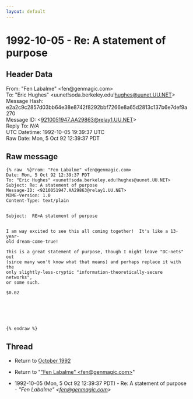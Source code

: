 ```yaml
---
layout: default
---
```


# 1992-10-05 - Re: A statement of purpose

## Header Data

From: "Fen Labalme" \<fen<span>@</span>genmagic.com\><br>
To: "Eric Hughes" \<uunet!soda.berkeley.edu!hughes@uunet.UU.NET\><br>
Message Hash: e2a2c9c2857d03bb64e38e8742f8292bbf7266e8a65d2813c137b6e7def9a270<br>
Message ID: \<9210051947.AA29863@relay1.UU.NET\><br>
Reply To: _N/A_<br>
UTC Datetime: 1992-10-05 19:39:37 UTC<br>
Raw Date: Mon, 5 Oct 92 12:39:37 PDT<br>

## Raw message

```
{% raw  %}From: "Fen Labalme" <fen@genmagic.com>
Date: Mon, 5 Oct 92 12:39:37 PDT
To: "Eric Hughes" <uunet!soda.berkeley.edu!hughes@uunet.UU.NET>
Subject: Re: A statement of purpose
Message-ID: <9210051947.AA29863@relay1.UU.NET>
MIME-Version: 1.0
Content-Type: text/plain


Subject:  RE>A statement of purpose


I am way excited to see this all coming together!  It's like a 13-year-
old dream-come-true!

This is a great statement of purpose, though I might leave "DC-nets" out
(since many won't know what that means) and perhaps replace it with the
only slightly-less-cryptic "information-theoretically-secure networks",
or some such.

$0.02






{% endraw %}
```

## Thread

+ Return to [October 1992](/archive/1992/10)

+ Return to "["Fen Labalme" <fen<span>@</span>genmagic.com>](/authors/fen_labalme_fen_at_genmagic_com_)"

+ 1992-10-05 (Mon, 5 Oct 92 12:39:37 PDT) - Re: A statement of purpose - _"Fen Labalme" \<fen@genmagic.com\>_

